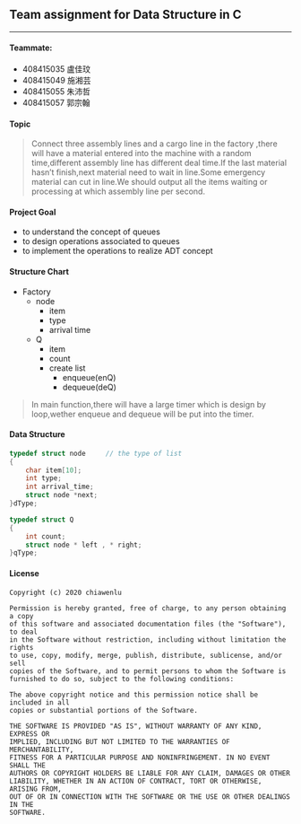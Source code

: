 ## Team assignment for Data Structure in C

------------




#### Teammate:
- 408415035 盧佳玟
- 408415049 施湘芸
- 408415055 朱沛哲
- 408415057 郭宗翰

#### Topic
> Connect three assembly lines and a cargo line in the factory ,there will have a material entered into the machine with a random time,different assembly line has different deal time.If the last material hasn’t finish,next material need to wait in line.Some emergency material can cut in line.We should output all the items waiting or processing at which assembly line per second.


#### Project Goal
+ to understand the concept of queues
+ to design operations associated to queues
+ to implement the operations to realize ADT concept

#### Structure Chart
+ Factory
	- node
		* item
		* type
		* arrival time
	- Q
		* item
		* count
		* create list
			+ enqueue(enQ)
			+ dequeue(deQ)

>In main function,there will have a large timer which is design by loop,wether enqueue and dequeue
will be put into the timer.
#### Data Structure
```C
typedef struct node		// the type of list
{
	char item[10];
	int type;
	int arrival_time;
	struct node *next;
}dType;

typedef struct Q
{
	int count;
	struct node * left , * right;
}qType;

```


#### License
```
Copyright (c) 2020 chiawenlu

Permission is hereby granted, free of charge, to any person obtaining a copy
of this software and associated documentation files (the "Software"), to deal
in the Software without restriction, including without limitation the rights
to use, copy, modify, merge, publish, distribute, sublicense, and/or sell
copies of the Software, and to permit persons to whom the Software is
furnished to do so, subject to the following conditions:

The above copyright notice and this permission notice shall be included in all
copies or substantial portions of the Software.

THE SOFTWARE IS PROVIDED "AS IS", WITHOUT WARRANTY OF ANY KIND, EXPRESS OR
IMPLIED, INCLUDING BUT NOT LIMITED TO THE WARRANTIES OF MERCHANTABILITY,
FITNESS FOR A PARTICULAR PURPOSE AND NONINFRINGEMENT. IN NO EVENT SHALL THE
AUTHORS OR COPYRIGHT HOLDERS BE LIABLE FOR ANY CLAIM, DAMAGES OR OTHER
LIABILITY, WHETHER IN AN ACTION OF CONTRACT, TORT OR OTHERWISE, ARISING FROM,
OUT OF OR IN CONNECTION WITH THE SOFTWARE OR THE USE OR OTHER DEALINGS IN THE
SOFTWARE.
```